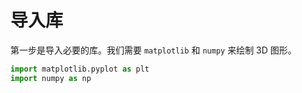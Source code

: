 # 导入库

第一步是导入必要的库。我们需要 `matplotlib` 和 `numpy` 来绘制 3D 图形。

```python
import matplotlib.pyplot as plt
import numpy as np
```
